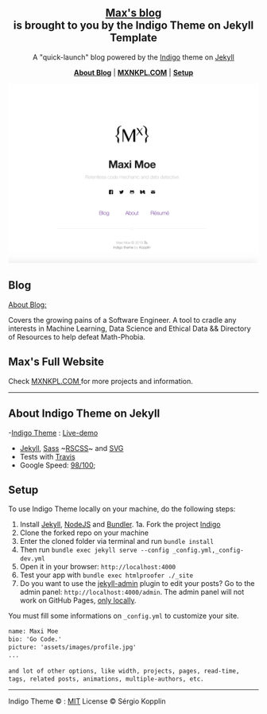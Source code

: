 <p align="center">
    <h2 align="center"> <a href="https://mxnkpl.com/blog/"> Max's blog</a><br> is brought to you by the Indigo Theme on Jekyll Template</h2>
</p>

<p align="center">A "quick-launch" blog powered by the <a href="https://github.com/sergiokopplin/indigo/">Indigo</a>
theme on
<a href="https://jekyllrb.com"> Jekyll</a>
</p>

<p align="center">
    <b><a href="README.md#blog">About Blog</a></b>
    |
    <b><a href="https://mxnkpl.com">MXNKPL.COM</a></b>
    |
    <b><a href="README.md#setup">Setup</a></b>
</p>

<p align="center">
    <img src="assets/images/screenshot.png"/>
</p>

## Blog

<a href="https://mxnkpl.com/blog/"> About Blog:</a>

Covers the growing pains of a Software Engineer. A tool to cradle any interests in Machine Learning, Data Science and Ethical Data && Directory of Resources to help defeat Math-Phobia.

## Max's Full Website

Check <a href="https://mxnkpl.com"> MXNKPL.COM </a> for more projects and information.

***


## About Indigo Theme on Jekyll

-[Indigo Theme](https://github.com/sergiokopplin/indigo/) : [Live-demo](http://sergiokopplin.github.io/indigo/)
- [Jekyll](https://jekyllrb.com/), [Sass](http://sass-lang.com/) ~[RSCSS](http://rscss.io/)~ and [SVG](https://www.w3.org/Graphics/SVG/)
- Tests with [Travis](https://travis-ci.org/)
- Google Speed: [98/100](https://developers.google.com/speed/pagespeed/insights/?url=http%3A%2F%2Fsergiokopplin.github.io%2Findigo%2F);

## Setup
To use Indigo Theme locally on your machine, do the following steps:

1. Install [Jekyll](https://jekyllrb.com/docs/), [NodeJS](https://nodejs.org/) and [Bundler](http://bundler.io/).
1a. Fork the project [Indigo](https://github.com/sergiokopplin/indigo/fork)
2. Clone the forked repo on your machine
3. Enter the cloned folder via terminal and run `bundle install`
4. Then run `bundle exec jekyll serve --config _config.yml,_config-dev.yml`
5. Open it in your browser: `http://localhost:4000`
6. Test your app with `bundle exec htmlproofer ./_site`
7. Do you want to use the [jekyll-admin](https://jekyll.github.io/jekyll-admin/) plugin to edit your posts? Go to the admin panel: `http://localhost:4000/admin`. The admin panel will not work on GitHub Pages, [only locally](https://github.com/jekyll/jekyll-admin/issues/341#issuecomment-292739469).

You must fill some informations on `_config.yml` to customize your site.

```
name: Maxi Moe
bio: 'Go Code.'
picture: 'assets/images/profile.jpg'
...

and lot of other options, like width, projects, pages, read-time, tags, related posts, animations, multiple-authors, etc.
```

---
Indigo Theme © :
[MIT](http://kopplin.mit-license.org/) License © Sérgio Kopplin
